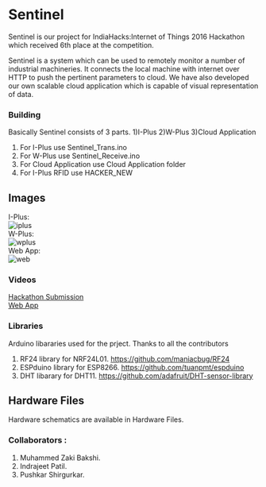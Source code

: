 # Sentinel  
Sentinel is our project for IndiaHacks:Internet of Things 2016 Hackathon which received 6th place at the competition.  

Sentinel is a system which can be used to remotely monitor a number of industrial machineries.
It connects the local machine with internet over HTTP to push the pertinent
parameters to cloud. We have also developed our own scalable cloud application
which is capable of visual representation of data.  

### Building
Basically Sentinel consists of 3 parts. 1)I-Plus 2)W-Plus 3)Cloud Application  
1) For I-Plus use Sentinel_Trans.ino  
2) For W-Plus use Sentinel_Receive.ino  
3) For Cloud Application use Cloud Application folder  
4) For I-Plus RFID use HACKER_NEW


## Images  
I-Plus:  
![iplus](..//master/images/i_plus.jpg?raw=true)  
W-Plus:  
![wplus](..//master/images/w_plus.jpg?raw=true)  
Web App:  
![web](..//master/images/web.jpg?raw=true)  


### Videos  
[Hackathon Submission](https://www.youtube.com/watch?v=1LtBvIF2MCU)  
[Web App](http://www.youtube.com/watch?v=yZz5Oyqo77Y&t=0m50s)  

### Libraries  
Arduino libararies used for the prject. Thanks to all the contributors  
1)	RF24 library for NRF24L01. https://github.com/maniacbug/RF24  
2)	ESPduino library for  ESP8266. https://github.com/tuanpmt/espduino  
3)	DHT libarary for DHT11. https://github.com/adafruit/DHT-sensor-library  


## Hardware Files  
Hardware schematics are available in Hardware Files.  

### Collaborators :  
1. Muhammed Zaki Bakshi.  
2. Indrajeet Patil.  
3. Pushkar Shirgurkar.  
